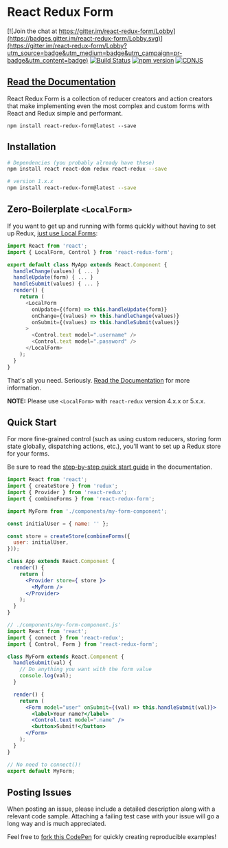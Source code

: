 # React Redux Form

[![Join the chat at https://gitter.im/react-redux-form/Lobby](https://badges.gitter.im/react-redux-form/Lobby.svg)](https://gitter.im/react-redux-form/Lobby?utm_source=badge&utm_medium=badge&utm_campaign=pr-badge&utm_content=badge)
[![Build Status](https://travis-ci.org/davidkpiano/react-redux-form.svg?branch=master)](https://travis-ci.org/davidkpiano/react-redux-form) 
[![npm version](https://badge.fury.io/js/react-redux-form.svg)](https://badge.fury.io/js/react-redux-form)
[![CDNJS](https://img.shields.io/cdnjs/v/react-redux-form.svg)](https://cdnjs.com/libraries/react-redux-form)

## [Read the Documentation](https://davidkpiano.github.io/react-redux-form/docs.html)

React Redux Form is a collection of reducer creators and action creators that make implementing even the most complex and custom forms with React and Redux simple and performant.

`npm install react-redux-form@latest --save`

## Installation

```bash
# Dependencies (you probably already have these)
npm install react react-dom redux react-redux --save

# version 1.x.x
npm install react-redux-form@latest --save
```

## Zero-Boilerplate `<LocalForm>`

If you want to get up and running with forms quickly without having to set up Redux, [just use Local Forms](http://davidkpiano.github.io/react-redux-form/docs/guides/local.html):

```js
import React from 'react';
import { LocalForm, Control } from 'react-redux-form';

export default class MyApp extends React.Component {
  handleChange(values) { ... }
  handleUpdate(form) { ... }
  handleSubmit(values) { ... }
  render() {
    return (
      <LocalForm
        onUpdate={(form) => this.handleUpdate(form)}
        onChange={(values) => this.handleChange(values)}
        onSubmit={(values) => this.handleSubmit(values)}
      >
        <Control.text model=".username" />
        <Control.text model=".password" />
      </LocalForm>
    );
  }
}
```

That's all you need. Seriously. [Read the Documentation](http://davidkpiano.github.io/react-redux-form/docs/guides/local.html) for more information.

**NOTE:** Please use `<LocalForm>` with `react-redux` version 4.x.x or 5.x.x. 

## Quick Start
For more fine-grained control (such as using custom reducers, storing form state globally, dispatching actions, etc.), you'll want to set up a Redux store for your forms.

Be sure to read the [step-by-step quick start guide](http://davidkpiano.github.io/react-redux-form/docs/guides/quickstart.html) in the documentation.

```jsx
import React from 'react';
import { createStore } from 'redux';
import { Provider } from 'react-redux';
import { combineForms } from 'react-redux-form';

import MyForm from './components/my-form-component';

const initialUser = { name: '' };

const store = createStore(combineForms({
  user: initialUser,
}));

class App extends React.Component {
  render() {
    return (
      <Provider store={ store }>
        <MyForm />
      </Provider>
    );
  }
}
```

```jsx
// ./components/my-form-component.js'
import React from 'react';
import { connect } from 'react-redux';
import { Control, Form } from 'react-redux-form';

class MyForm extends React.Component {
  handleSubmit(val) {
    // Do anything you want with the form value
    console.log(val);
  }

  render() {
    return (
      <Form model="user" onSubmit={(val) => this.handleSubmit(val)}>
        <label>Your name?</label>
        <Control.text model=".name" />
        <button>Submit!</button>
      </Form>
    );
  }
}

// No need to connect()!
export default MyForm;
```

## Posting Issues
When posting an issue, please include a detailed description along with a relevant code sample. Attaching a failing test case with your issue will go a long way and is much appreciated.

Feel free to [fork this CodePen](http://codepen.io/davidkpiano/pen/yJwmEa) for quickly creating reproducible examples!
